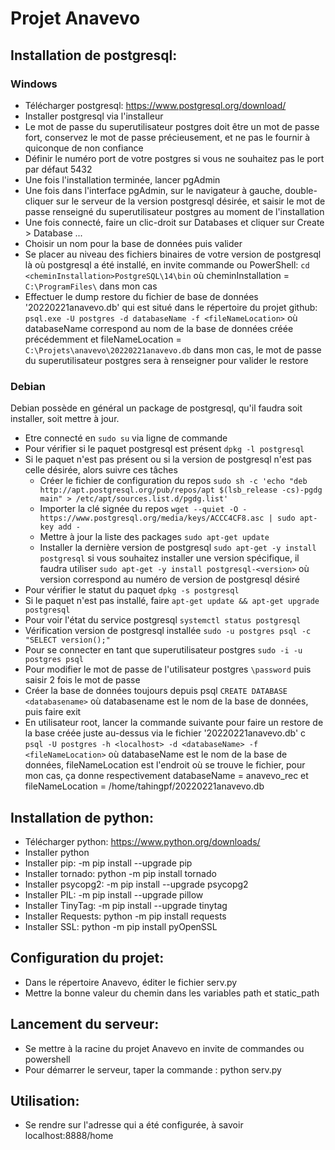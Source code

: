 # Projet Anavevo

## Installation de postgresql:

### Windows
* Télécharger postgresql: https://www.postgresql.org/download/
* Installer postgresql via l'installeur
* Le mot de passe du superutilisateur postgres doit être un mot de passe fort, conservez le mot de passe précieusement, et ne pas le fournir à quiconque de non confiance
* Définir le numéro port de votre postgres si vous ne souhaitez pas le port par défaut 5432
* Une fois l'installation terminée, lancer pgAdmin
* Une fois dans l'interface pgAdmin, sur le navigateur à gauche, double-cliquer sur le serveur de la version postgresql désirée, et saisir le mot de passe renseigné du superutilisateur postgres au moment de l'installation
* Une fois connecté, faire un clic-droit sur Databases et cliquer sur Create > Database ...
* Choisir un nom pour la base de données puis valider
* Se placer au niveau des fichiers binaires de votre version de postgresql là où postgresql a été installé, en invite commande ou PowerShell:
`cd <cheminInstallation>PostgreSQL\14\bin` où cheminInstallation = `C:\ProgramFiles\` dans mon cas
* Effectuer le dump restore du fichier de base de données '20220221anavevo.db' qui est situé dans le répertoire du projet github: 
`psql.exe -U postgres -d databaseName -f <fileNameLocation>` où databaseName correspond au nom de la base de données créée précédemment et fileNameLocation = `C:\Projets\anavevo\20220221anavevo.db` dans mon cas, le mot de passe du superutilisateur postgres sera à renseigner pour valider le restore

### Debian
Debian possède en général un package de postgresql, qu'il faudra soit installer, soit mettre à jour.
* Etre connecté en `sudo su` via ligne de commande
* Pour vérifier si le paquet postgresql est présent `dpkg -l postgresql`
* Si le paquet n'est pas présent ou si la version de postgresql n'est pas celle désirée, alors suivre ces tâches 
    * Créer le fichier de configuration du repos `sudo sh -c 'echo "deb http://apt.postgresql.org/pub/repos/apt $(lsb_release -cs)-pgdg main" > /etc/apt/sources.list.d/pgdg.list'` 
    * Importer la clé signée du repos `wget --quiet -O - https://www.postgresql.org/media/keys/ACCC4CF8.asc | sudo apt-key add -`
    * Mettre à jour la liste des packages `sudo apt-get update`
    * Installer la dernière version de postgresql `sudo apt-get -y install postgresql` si vous souhaitez installer une version spécifique, il faudra utiliser `sudo apt-get -y install postgresql-<version>` où version correspond au numéro de version de postgresql désiré
* Pour vérifier le statut du paquet `dpkg -s postgresql`
* Si le paquet n'est pas installé, faire `apt-get update && apt-get upgrade postgresql`
* Pour voir l'état du service postgresql `systemctl status postgresql`
* Vérification version de postgresql installée `sudo -u postgres psql -c "SELECT version();"`
* Pour se connecter en tant que superutilisateur postgres `sudo -i -u postgres psql`
* Pour modifier le mot de passe de l'utilisateur postgres `\password` puis saisir 2 fois le mot de passe
* Créer la base de données toujours depuis psql `CREATE DATABASE <databasename>` où databasename est le nom de la base de données, puis faire exit
* En utilisateur root, lancer la commande suivante pour faire un restore de la base créée juste au-dessus via le fichier '20220221anavevo.db' c `psql -U postgres -h <localhost> -d <databaseName> -f <fileNameLocation>` où databaseName est le nom de la base de données, fileNameLocation est l'endroit où se trouve le fichier, pour mon cas, ça donne respectivement databaseName = anavevo_rec et fileNameLocation = /home/tahingpf/20220221anavevo.db

## Installation de python:
* Télécharger python: https://www.python.org/downloads/
* Installer python
* Installer pip: -m pip install --upgrade pip
* Installer tornado: python -m pip install tornado
* Installer psycopg2: -m pip install --upgrade psycopg2
* Installer PIL: -m pip install --upgrade pillow
* Installer TinyTag: -m pip install --upgrade tinytag
* Installer Requests: python -m pip install requests
* Installer SSL: python -m pip install pyOpenSSL

## Configuration du projet:
* Dans le répertoire Anavevo, éditer le fichier serv.py
* Mettre la bonne valeur du chemin dans les variables path et static_path

## Lancement du serveur:
* Se mettre à la racine du projet Anavevo en invite de commandes ou powershell
* Pour démarrer le serveur, taper la commande : python serv.py 

## Utilisation:
* Se rendre sur l'adresse qui a été configurée, à savoir localhost:8888/home


